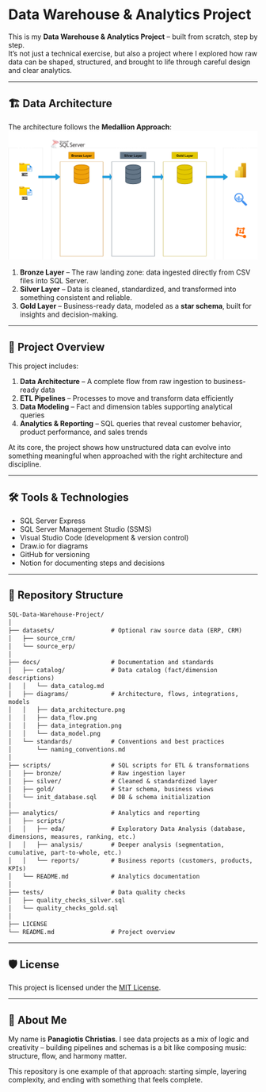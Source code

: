 # Data Warehouse & Analytics Project

This is my **Data Warehouse & Analytics Project** – built from scratch, step by step.  
It’s not just a technical exercise, but also a project where I explored how raw data can be shaped, structured, and brought to life through careful design and clear analytics.  

---

## 🏗️ Data Architecture

The architecture follows the **Medallion Approach**: 
![Data Architecture](docs/diagrams/data_architecture.png)

1. **Bronze Layer** – The raw landing zone: data ingested directly from CSV files into SQL Server.  
2. **Silver Layer** – Data is cleaned, standardized, and transformed into something consistent and reliable.  
3. **Gold Layer** – Business-ready data, modeled as a **star schema**, built for insights and decision-making.  

---

## 📖 Project Overview

This project includes:  

1. **Data Architecture** – A complete flow from raw ingestion to business-ready data  
2. **ETL Pipelines** – Processes to move and transform data efficiently  
3. **Data Modeling** – Fact and dimension tables supporting analytical queries  
4. **Analytics & Reporting** – SQL queries that reveal customer behavior, product performance, and sales trends  

At its core, the project shows how unstructured data can evolve into something meaningful when approached with the right architecture and discipline.  

---

## 🛠️ Tools & Technologies

- SQL Server Express  
- SQL Server Management Studio (SSMS)  
- Visual Studio Code (development & version control)  
- Draw.io for diagrams  
- GitHub for versioning  
- Notion for documenting steps and decisions  

---

## 📂 Repository Structure
```
SQL-Data-Warehouse-Project/
│
├── datasets/                # Optional raw source data (ERP, CRM)
│   ├── source_crm/
│   └── source_erp/
│
├── docs/                    # Documentation and standards
│   ├── catalog/             # Data catalog (fact/dimension descriptions)
│   │   └── data_catalog.md
│   ├── diagrams/            # Architecture, flows, integrations, models
│   │   ├── data_architecture.png
│   │   ├── data_flow.png
│   │   ├── data_integration.png
│   │   └── data_model.png
│   └── standards/           # Conventions and best practices
│       └── naming_conventions.md
│
├── scripts/                 # SQL scripts for ETL & transformations
│   ├── bronze/              # Raw ingestion layer
│   ├── silver/              # Cleaned & standardized layer
│   ├── gold/                # Star schema, business views
│   └── init_database.sql    # DB & schema initialization
│
├── analytics/               # Analytics and reporting
│   ├── scripts/
│   │   ├── eda/             # Exploratory Data Analysis (database, dimensions, measures, ranking, etc.)
│   │   ├── analysis/        # Deeper analysis (segmentation, cumulative, part-to-whole, etc.)
│   │   └── reports/         # Business reports (customers, products, KPIs)
│   └── README.md            # Analytics documentation
│
├── tests/                   # Data quality checks
│   ├── quality_checks_silver.sql
│   └── quality_checks_gold.sql
│
├── LICENSE
└── README.md                # Project overview
```
---

## 🛡️ License  

This project is licensed under the [MIT License](LICENSE).

---

## 🌟 About Me  

My name is **Panagiotis Christias**. I see data projects as a mix of logic and creativity – building pipelines and schemas is a bit like composing music: structure, flow, and harmony matter.  

This repository is one example of that approach: starting simple, layering complexity, and ending with something that feels complete.  
